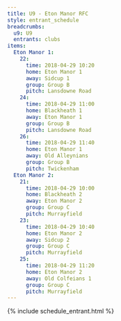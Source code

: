 ```yaml
---
title: U9 - Eton Manor RFC
style: entrant_schedule
breadcrumbs:
  u9: U9
  entrants: clubs
items:
  Eton Manor 1:
    22:
      time: 2018-04-29 10:20
      home: Eton Manor 1
      away: Sidcup 1
      group: Group B
      pitch: Lansdowne Road
    24:
      time: 2018-04-29 11:00
      home: Blackheath 1
      away: Eton Manor 1
      group: Group B
      pitch: Lansdowne Road
    26:
      time: 2018-04-29 11:40
      home: Eton Manor 1
      away: Old Alleynians
      group: Group B
      pitch: Twickenham
  Eton Manor 2:
    21:
      time: 2018-04-29 10:00
      home: Blackheath 2
      away: Eton Manor 2
      group: Group C
      pitch: Murrayfield
    23:
      time: 2018-04-29 10:40
      home: Eton Manor 2
      away: Sidcup 2
      group: Group C
      pitch: Murrayfield
    25:
      time: 2018-04-29 11:20
      home: Eton Manor 2
      away: Old Colfeians 1
      group: Group C
      pitch: Murrayfield
---
```


{% include schedule_entrant.html %}
